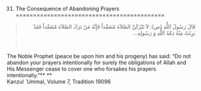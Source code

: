 31. The Consequence of Abandoning Prayers  
===========================================

<blockquote dir="rtl">
  <p>
قَالَ رَسُولُ اللٌّهِ (ص): لاَ تَتْرُكَنَّ الصَّلاَةَ مُتَعَمِّداً
فَإِنَّهُ مَنْ تَرَكَ الصَّلاَةَ مُتَعَمِّداً فَقَدْ بَرِئَتْ مِنْهُ
ذِمَّةُ اللٌّهِ وَ رَسُولِهِ...
  </p>
</blockquote>

<blockquote dir="rtl">
  <p>
 
  </p>
</blockquote>

The Noble Prophet (peace be upon him and his progeny) has said: “Do not
abandon your prayers intentionally for surely the obligations of Allah
and His Messenger cease to cover one who forsakes his prayers
intentionally.”** **  
 Kanzul \`Ummal, Volume 7, Tradition 19096  
    
  


